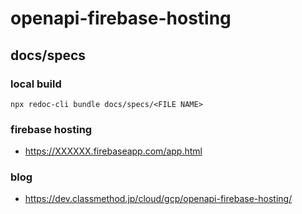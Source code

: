 # openapi-firebase-hosting

## docs/specs

### local build

```
npx redoc-cli bundle docs/specs/<FILE NAME>
```

### firebase hosting

- https://XXXXXX.firebaseapp.com/app.html

### blog

- https://dev.classmethod.jp/cloud/gcp/openapi-firebase-hosting/ 
